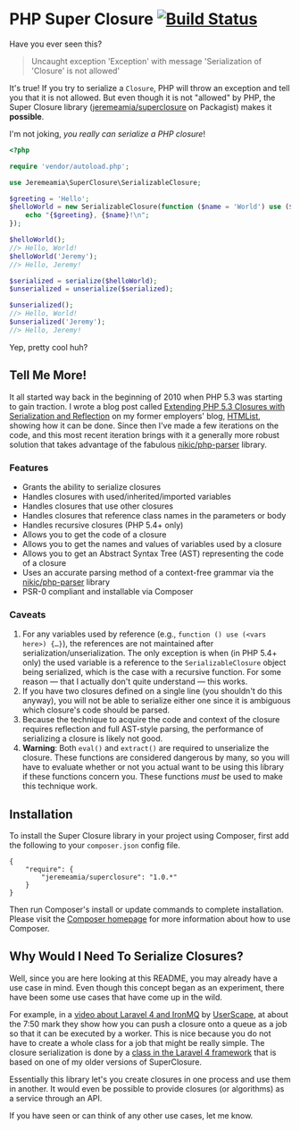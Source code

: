 # PHP Super Closure [![Build Status][1]][2]

Have you ever seen this?

> Uncaught exception 'Exception' with message 'Serialization of 'Closure' is not allowed'

It's true! If you try to serialize a `Closure`, PHP will throw an exception and tell you that it is not allowed. But
even though it is not "allowed" by PHP, the Super Closure library ([jeremeamia/superclosure][3] on Packagist) makes it
**possible**.

I'm not joking, *you really can serialize a PHP closure*!

```php
<?php

require 'vendor/autoload.php';

use Jeremeamia\SuperClosure\SerializableClosure;

$greeting = 'Hello';
$helloWorld = new SerializableClosure(function ($name = 'World') use ($greeting) {
    echo "{$greeting}, {$name}!\n";
});

$helloWorld();
//> Hello, World!
$helloWorld('Jeremy');
//> Hello, Jeremy!

$serialized = serialize($helloWorld);
$unserialized = unserialize($serialized);

$unserialized();
//> Hello, World!
$unserialized('Jeremy');
//> Hello, Jeremy!
```
Yep, pretty cool huh?

## Tell Me More!

It all started way back in the beginning of 2010 when PHP 5.3 was starting to gain traction. I wrote a blog post called
[Extending PHP 5.3 Closures with Serialization and Reflection][4] on my former employers' blog, [HTMList][5], showing
how it can be done. Since then I've made a few iterations on the code, and this most recent iteration brings with it a
generally more robust solution that takes advantage of the fabulous [nikic/php-parser][6] library.

### Features

* Grants the ability to serialize closures
* Handles closures with used/inherited/imported variables
* Handles closures that use other closures
* Handles closures that reference class names in the parameters or body
* Handles recursive closures (PHP 5.4+ only)
* Allows you to get the code of a closure
* Allows you to get the names and values of variables used by a closure
* Allows you to get an Abstract Syntax Tree (AST) representing the code of a closure
* Uses an accurate parsing method of a context-free grammar via the [nikic/php-parser][6] library
* PSR-0 compliant and installable via Composer

### Caveats

1. For any variables used by reference (e.g., `function () use (<vars here>) {…}`), the references are not maintained
after serialization/unserialization. The only exception is when (in PHP 5.4+ only) the used variable is a reference to
the `SerializableClosure` object being serialized, which is the case with a recursive function. For some reason — that I
actually don't quite understand — this works.
2. If you have two closures defined on a single line (you shouldn't do this anyway), you will not be able to serialize
either one since it is ambiguous which closure's code should be parsed.
3. Because the technique to acquire the code and context of the closure requires reflection and full AST-style parsing,
the performance of serializing a closure is likely not good.
4. **Warning**: Both `eval()` and `extract()` are required to unserialize the closure. These functions are considered
dangerous by many, so you will have to evaluate whether or not you actual want to be using this library if these
functions concern you. These functions *must* be used to make this technique work.

## Installation

To install the Super Closure library in your project using Composer, first add the following to your `composer.json`
config file.

    {
        "require": {
            "jeremeamia/superclosure": "1.0.*"
        }
    }

Then run Composer's install or update commands to complete installation. Please visit the [Composer homepage][7] for
more information about how to use Composer.

## Why Would I Need To Serialize Closures?

Well, since you are here looking at this README, you may already have a use case in mind. Even though this concept began
as an experiment, there have been some use cases that have come up in the wild.

For example, in a [video about Laravel 4 and IronMQ][8] by [UserScape][9], at about the 7:50 mark they show how you can
push a closure onto a queue as a job so that it can be executed by a worker. This is nice because you do not have to
create a whole class for a job that might be really simple. The closure serialization is done by a [class in the Laravel
4 framework][10] that is based on one of my older versions of SuperClosure.

Essentially this library let's you create closures in one process and use them in another. It would even be possible to
provide closures (or algorithms) as a service through an API.

If you have seen or can think of any other use cases, let me know.

[1]:  https://secure.travis-ci.org/jeremeamia/super_closure.png?branch=master
[2]:  http://travis-ci.org/#!/jeremeamia/super_closure
[3]:  http://packagist.org/packages/jeremeamia/SuperClosure
[4]:  http://www.htmlist.com/development/extending-php-5-3-closures-with-serialization-and-reflection/
[5]:  http://www.htmlist.com
[6]:  https://github.com/nikic/PHP-Parser
[7]:  http://getcomposer.org
[8]:  http://vimeo.com/64703617
[9]:  http://www.userscape.com
[10]: https://github.com/illuminate/support/blob/master/SerializableClosure.php
